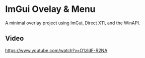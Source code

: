 # ImGui Ovelay & Menu
A minimal overlay project using ImGui, Direct X11, and the WinAPI.
## Video
https://www.youtube.com/watch?v=O1zIdF-R2NA
